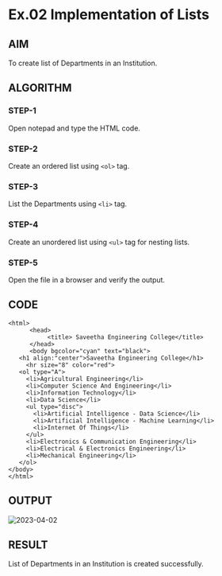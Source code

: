 # Ex.02 Implementation of Lists
## AIM
  To create list of Departments in an Institution.

## ALGORITHM
### STEP-1
  Open notepad and type the HTML code.

### STEP-2
  Create an ordered list using ```<ol>``` tag.

### STEP-3
  List the Departments using ```<li>``` tag.

### STEP-4
  Create an unordered list using ```<ul>``` tag for nesting lists.

### STEP-5
  Open the file in a browser and verify the output.
  
## CODE
```
<html>
      <head>
           <title> Saveetha Engineering College</title>
      </head>
      <body bgcolor="cyan" text="black">
   <h1 align:"center">Saveetha Engineering College</h1> 
     <hr size="8" color="red">
   <ol type="A">
     <li>Agricultural Engineering</li>
     <li>Computer Science And Engineering</li>
     <li>Information Technology</li>
     <li>Data Science</li>
     <ul type="disc">
       <li>Artificial Intelligence - Data Science</li>
       <li>Artificial Intelligence - Machine Learning</li>
       <li>Internet Of Things</li>
     </ul>
     <li>Electronics & Communication Engineering</li>
     <li>Electrical & Electronics Engineering</li>
     <li>Mechanical Engineering</li>
   </ol>
</body>
</html>
```

## OUTPUT
![2023-04-02](https://user-images.githubusercontent.com/127816458/230943809-841c61e9-2f80-4b92-892f-173818404e08.png)


## RESULT
  List of Departments in an Institution is created successfully.
